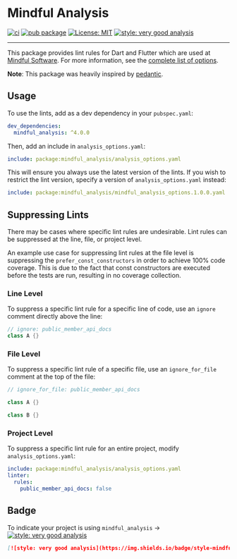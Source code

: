 # Mindful Analysis

[![ci][ci_badge]][ci_badge_link]
[![pub package][pub_badge]][pub_badge_link]
[![License: MIT][license_badge]][license_badge_link]
[![style: very good analysis][badge]][badge_link]

---

This package provides lint rules for Dart and Flutter which are used at [Mindful Software][mindful_software_link]. For more information, see the [complete list of options][analysis_options_yaml].

**Note**: This package was heavily inspired by [pedantic][pedantic_link].

## Usage

To use the lints, add as a dev dependency in your `pubspec.yaml`:

```yaml
dev_dependencies:
  mindful_analysis: ^4.0.0
```

Then, add an include in `analysis_options.yaml`:

```yaml
include: package:mindful_analysis/analysis_options.yaml
```

This will ensure you always use the latest version of the lints. If you wish to restrict the lint version, specify a version of `analysis_options.yaml` instead:

```yaml
include: package:mindful_analysis/mindful_analysis_options.1.0.0.yaml
```

## Suppressing Lints

There may be cases where specific lint rules are undesirable. Lint rules can be suppressed at the line, file, or project level.

An example use case for suppressing lint rules at the file level is suppressing the `prefer_const_constructors` in order to achieve 100% code coverage. This is due to the fact that const constructors are executed before the tests are run, resulting in no coverage collection.

### Line Level

To suppress a specific lint rule for a specific line of code, use an `ignore` comment directly above the line:

```dart
// ignore: public_member_api_docs
class A {}
```

### File Level

To suppress a specific lint rule of a specific file, use an `ignore_for_file` comment at the top of the file:

```dart
// ignore_for_file: public_member_api_docs

class A {}

class B {}
```

### Project Level

To suppress a specific lint rule for an entire project, modify `analysis_options.yaml`:

```yaml
include: package:mindful_analysis/analysis_options.yaml
linter:
  rules:
    public_member_api_docs: false
```

## Badge

To indicate your project is using `mindful_analysis` →
[![style: very good analysis][badge]][badge_link]

```md
[![style: very good analysis](https://img.shields.io/badge/style-mindful_analysis-B22C89.svg)](https://pub.dev/packages/mindful_analysis)
```

[analysis_options_yaml]: https://github.com/michaelbushe/mindful_analysis/blob/main/lib/analysis_options.1.0.0.yaml
[ci_badge]: https://github.com/VeryGoodOpenSource/mindful_analysis/workflows/ci/badge.svg
[ci_badge_link]: https://github.com/VeryGoodOpenSource/mindful_analysis/actions
[badge]: https://img.shields.io/badge/style-mindful_analysis-B22C89.svg
[badge_link]: https://pub.dev/packages/mindful_analysis
[license_badge]: https://img.shields.io/badge/license-MIT-blue.svg
[license_badge_link]: https://opensource.org/licenses/MIT
[pedantic_link]: https://github.com/dart-lang/pedantic
[pub_badge]: https://img.shields.io/pub/v/mindful_analysis.svg
[pub_badge_link]: https://pub.dartlang.org/packages/mindful_analysis
[mindful_software_link]: https://mindfulsoftware.com
